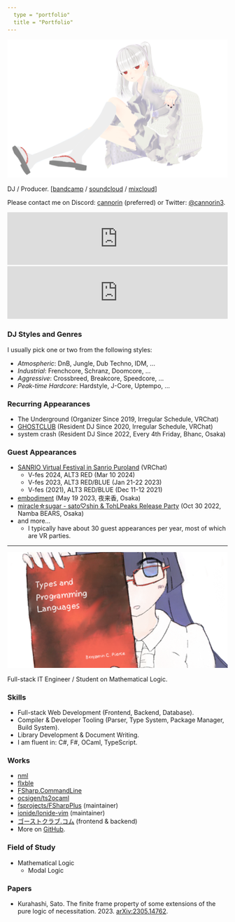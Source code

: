 ```yaml
---
  type = "portfolio"
  title = "Portfolio"
---
```


![](./jakeko.png)

DJ / Producer. [[bandcamp](https://cannorin.bandcamp.com/) / [soundcloud](https://soundcloud.com/cannorin) / [mixcloud](https://www.mixcloud.com/cannorin/)]

Please contact me on Discord: [cannorin](https://discord.com/users/497190979216867329) (preferred) or Twitter: [@cannorin3](https://twitter.com/cannorin3).

<iframe width="100%" height="120" style="border: 0" src="https://www.mixcloud.com/widget/iframe/?hide_cover=1&light=1&feed=%2Fcannorin%2Fcyberia-mix-20210925-ghostclub%2F"></iframe>

<iframe width="100%" height="120" style="border: 0" src="https://bandcamp.com/EmbeddedPlayer/track=122173286/size=large/bgcol=ffffff/linkcol=0687f5/tracklist=false/artwork=small/transparent=true/" seamless><a href="https://cannorin.bandcamp.com/track/65daysofstatic-supermoon-cannorin-remix">65daysofstatic - Supermoon (cannorin remix) by cannorin</a></iframe>

### DJ Styles and Genres

I usually pick one or two from the following styles:

- *Atmospheric*: DnB, Jungle, Dub Techno, IDM, ...
- *Industrial*: Frenchcore, Schranz, Doomcore, ...
- *Aggressive*: Crossbreed, Breakcore, Speedcore, ...
- *Peak-time Hardcore*: Hardstyle, J-Core, Uptempo, ...

### Recurring Appearances

- The Underground (Organizer Since 2019, Irregular Schedule, VRChat)
- [GHOSTCLUB](https://ゴーストクラブ.コム/) (Resident DJ Since 2020, Irregular Schedule, VRChat)
- system crash (Resident DJ Since 2022, Every 4th Friday, Bhanc, Osaka)

### Guest Appearances

- [SANRIO Virtual Festival in Sanrio Puroland](https://v-fes.sanrio.co.jp/) (VRChat)
  - V-fes 2024, ALT3 RED (Mar 10 2024)
  - V-fes 2023, ALT3 RED/BLUE (Jan 21-22 2023)
  - V-fes (2021), ALT3 RED/BLUE (Dec 11-12 2021)
- [embodiment](https://twitter.com/cannorin3/status/1655598762822365189) (May 19 2023, 夜来香, Osaka)
- [miracle☆sugar - sato♡shin & TohLPeaks Release Party](https://twitter.com/tohlpeaks/status/1570381932365434880) (Oct 30 2022, Namba BEARS, Osaka)
- and more...
  - I typically have about 30 guest appearances per year, most of which are VR parties.

------

![](./tapl.png)

Full-stack IT Engineer / Student on Mathematical Logic.

### Skills

- Full-stack Web Development (Frontend, Backend, Database).
- Compiler & Developer Tooling (Parser, Type System, Package Manager, Build System).
- Library Development & Document Writing.
- I am fluent in: C#, F#, OCaml, TypeScript.

### Works

- [nml](https://github.com/cannorin/nml)
- [flxble](https://github.com/cannorin/flxble)
- [FSharp.CommandLine](https://github.com/cannorin/FSharp.CommandLine)
- [ocsigen/ts2ocaml](https://github.com/ocsigen/ts2ocaml)
- [fsprojects/FSharpPlus](https://github.com/fsprojects/FSharpPlus) (maintainer)
- [ionide/Ionide-vim](https://github.com/ionide/Ionide-vim) (maintainer)
- [ゴーストクラブ.コム](https://xn--pckjp4dudxftf.xn--tckwe/) (frontend & backend)
- More on [GitHub](https://github.com/cannorin?tab=repositories&q=&type=&language=&sort=stargazers).

### Field of Study

- Mathematical Logic
  - Modal Logic

### Papers

- Kurahashi, Sato. The finite frame property of some extensions of the pure logic of necessitation. 2023. [arXiv:2305.14762](https://arxiv.org/abs/2305.14762).
